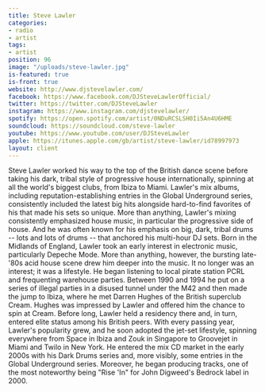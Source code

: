 ```yaml
---
title: Steve Lawler
categories:
- radio
- artist
tags:
- artist
position: 96
image: "/uploads/steve-lawler.jpg"
is-featured: true
is-front: true
website: http://www.djstevelawler.com/
facebook: https://www.facebook.com/DJSteveLawlerOfficial/
twitter: https://twitter.com/DJSteveLawler
instagram: https://www.instagram.com/djstevelawler/
spotify: https://open.spotify.com/artist/0NDuRCSLSH0Ii5An4U6HME
soundcloud: https://soundcloud.com/steve-lawler
youtube: https://www.youtube.com/user/DJSteveLawler
apple: https://itunes.apple.com/gb/artist/steve-lawler/id78997973
layout: client
---
```


Steve Lawler worked his way to the top of the British dance scene before taking his dark, tribal style of progressive house internationally, spinning at all the world's biggest clubs, from Ibiza to Miami. Lawler's mix albums, including reputation-establishing entries in the Global Underground series, consistently included the latest big hits alongside hard-to-find favorites of his that made his sets so unique. More than anything, Lawler's mixing consistently emphasized house music, in particular the progressive side of house. And he was often known for his emphasis on big, dark, tribal drums -- lots and lots of drums -- that anchored his multi-hour DJ sets. Born in the Midlands of England, Lawler took an early interest in electronic music, particularly Depeche Mode. More than anything, however, the bursting late-'80s acid house scene drew him deeper into the music. It no longer was an interest; it was a lifestyle. He began listening to local pirate station PCRL and frequenting warehouse parties. Between 1990 and 1994 he put on a series of illegal parties in a disused tunnel under the M42 and then made the jump to Ibiza, where he met Darren Hughes of the British superclub Cream. Hughes was impressed by Lawler and offered him the chance to spin at Cream. Before long, Lawler held a residency there and, in turn, entered elite status among his British peers. With every passing year, Lawler's popularity grew, and he soon adopted the jet-set lifestyle, spinning everywhere from Space in Ibiza and Zouk in Singapore to Groovejet in Miami and Twilo in New York. He entered the mix CD market in the early 2000s with his Dark Drums series and, more visibly, some entries in the Global Underground series. Moreover, he began producing tracks, one of the most noteworthy being "Rise 'In" for John Digweed's Bedrock label in 2000.